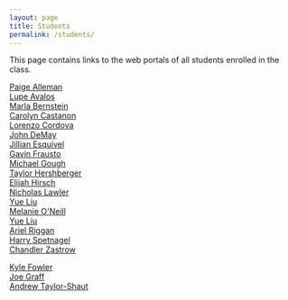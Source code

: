 ```yaml
---
layout: page
title: Students
permalink: /students/
---
```


This page contains links to the web portals of all students enrolled in the class. 

[Paige Alleman]()<br>
[Lupe Avalos](https://lupitasnoticias.wordpress.com/category/object/)<br>
[Marla Bernstein]()<br>
[Carolyn Castanon]()<br>
[Lorenzo Cordova]()<br>
[John DeMay]()<br>
[Jillian Esquivel]()<br>
[Gavin Frausto]()<br>
[Michael Gough]()<br>
[Taylor Hershberger]()<br>
[Elijah Hirsch]()<br>
[Nicholas Lawler]()<br>
[Yue Liu]()<br>
[Melanie O'Neill]()<br>
[Yue Liu]()<br>
[Ariel Riggan]()<br>
[Harry Spetnagel]()<br>
[Chandler Zastrow]()<br>



[Kyle Fowler]()<br>
[Joe Graff]()<br>
[Andrew Taylor-Shaut]()<br>